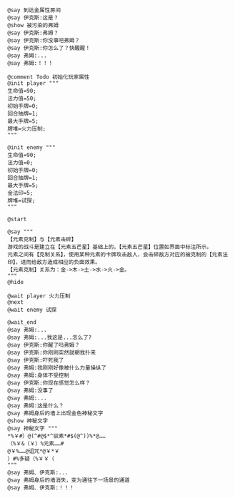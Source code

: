 ﻿```text
@say 到达金属性房间
@say 伊克斯:这是？
@show 被污染的弗姆
@say 伊克斯:弗姆？
@say 伊克斯:你没事吧弗姆？
@say 伊克斯:你怎么了？快醒醒！
@say 弗姆:...
@say 弗姆:！！！

@comment Todo 初始化玩家属性
@init player """
生命值=90;
法力值=50;
初始手牌=0;
回合抽牌=1;
最大手牌=5;
牌堆=火力压制;
"""

@init enemy """
生命值=90;
法力值=0;
初始手牌=0;
回合抽牌=1;
最大手牌=5;
金法印=5;
牌堆=试探;
"""

@start

@say """
【元素克制】与【元素击碎】
游戏的战斗是建立在【元素五芒星】基础上的，【元素五芒星】位置如界面中标注所示。
元素之间有【克制关系】，使用某种元素的卡牌攻击敌人，会击碎敌方对应的被克制的【元素法印】，进而给敌方造成相应的负面效果。
【元素克制】关系为：金->木->土->水->火->金。
"""
@hide

@wait player 火力压制
@next
@wait enemy 试探

@wait_end
@say 弗姆:...
@say 弗姆:...我这是...怎么了?
@say 伊克斯:你醒了吗弗姆？
@say 伊克斯:你刚刚突然就朝我扑来
@say 伊克斯:吓死我了
@say 弗姆:我刚刚好像被什么力量操纵了
@say 弗姆:身体不受控制
@say 伊克斯:你现在感觉怎么样？
@say 弗姆:没事了
@say 弗姆:...
@say 弗姆:这是什么？
@say 弗姆身后的墙上出现金色神秘文字
@show 神秘文字
@say 神秘文字 """
*%￥#）@(^#@$*^驭素*#$(@^))%*@……
（%￥&（￥）%元素……#
@￥%……@诅咒*@￥*￥
）#%多疑（%￥￥（
"""
@say 弗姆、伊克斯:...
@say 弗姆身后的墙消失，变为通往下一场景的通道
@say 弗姆、伊克斯:！！！
```